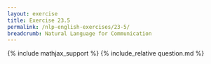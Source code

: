 ```yaml
---
layout: exercise
title: Exercise 23.5
permalink: /nlp-english-exercises/23-5/
breadcrumb: Natural Language for Communication
---
```


{% include mathjax_support %}
{% include_relative question.md %}
